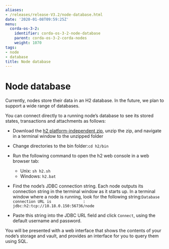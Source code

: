 ```yaml
---
aliases:
- /releases/release-V3.2/node-database.html
date: '2020-01-08T09:59:25Z'
menu:
  corda-os-3-2:
    identifier: corda-os-3-2-node-database
    parent: corda-os-3-2-corda-nodes
    weight: 1070
tags:
- node
- database
title: Node database
---
```



# Node database

Currently, nodes store their data in an H2 database. In the future, we plan to support a wide range of databases.

You can connect directly to a running node’s database to see its stored states, transactions and attachments as
follows:


* Download the [h2 platform-independent zip](http://www.h2database.com/html/download.html), unzip the zip, and
navigate in a terminal window to the unzipped folder
* Change directories to the bin folder:`cd h2/bin`
* Run the following command to open the h2 web console in a web browser tab:
    * Unix: `sh h2.sh`
    * Windows: `h2.bat`


* Find the node’s JDBC connection string. Each node outputs its connection string in the terminal
window as it starts up. In a terminal window where a node is running, look for the following string:`Database connection URL is              : jdbc:h2:tcp://10.18.0.150:56736/node`
* Paste this string into the JDBC URL field and click `Connect`, using the default username and password.

You will be presented with a web interface that shows the contents of your node’s storage and vault, and provides an
interface for you to query them using SQL.

